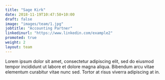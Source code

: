 ```yaml
---
title: "Sage Kirk"
date: 2018-11-19T10:47:58+10:00
draft: false
image: "images/team/1.jpg"
jobtitle: "Accounting Partner"
linkedinurl: "https://www.linkedin.com/example2"
promoted: true
weight: 2
layout: team
---
```


Lorem ipsum dolor sit amet, consectetur adipiscing elit, sed do eiusmod tempor incididunt ut labore et dolore magna aliqua. Bibendum arcu vitae elementum curabitur vitae nunc sed. Tortor at risus viverra adipiscing at in.

